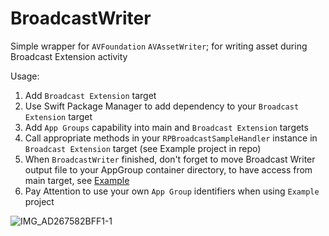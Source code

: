 # BroadcastWriter
Simple wrapper for `AVFoundation` `AVAssetWriter`; for writing asset during Broadcast Extension activity

Usage:

1. Add `Broadcast Extension` target
2. Use Swift Package Manager to add dependency to your `Broadcast Extension` target
3. Add `App Groups` capability into main and `Broadcast Extension` targets
4. Call appropriate methods in your `RPBroadcastSampleHandler` instance in `Broadcast Extension` target (see Example project in repo)
5. When `BroadcastWriter` finished, don't forget to move Broadcast Writer output file to your AppGroup container directory, to have access from main target, see [Example](https://github.com/romiroma/BroadcastWriter/blob/75a0b43bd0d17521a2226aed77d43654b921db01/BroadcastUpload/SampleHandler.swift#L73-L113) 
6. Pay Attention to use your own `App Group` identifiers when using `Example` project

![IMG_AD267582BFF1-1](https://user-images.githubusercontent.com/25149401/109422414-182c6880-79e4-11eb-8a47-422e71345191.jpeg)

